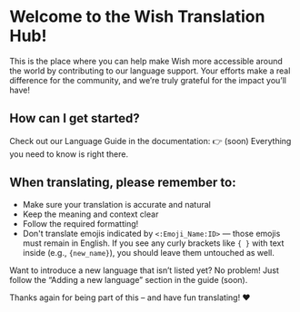 # Welcome to the Wish Translation Hub!

This is the place where you can help make Wish more accessible around the world by contributing to our language support. Your efforts make a real difference for the community, and we’re truly grateful for the impact you’ll have!

## How can I get started?
Check out our Language Guide in the documentation:
👉 (soon)
Everything you need to know is right there.

## When translating, please remember to:
- Make sure your translation is accurate and natural
- Keep the meaning and context clear
- Follow the required formatting!
- Don't translate emojis indicated by `<:Emoji_Name:ID>` — those emojis must remain in English. If you see any curly brackets like `{ }` with text inside (e.g., `{new_name}`), you should leave them untouched as well.

Want to introduce a new language that isn’t listed yet? No problem! Just follow the “Adding a new language” section in the guide (soon).

Thanks again for being part of this – and have fun translating! ❤️
